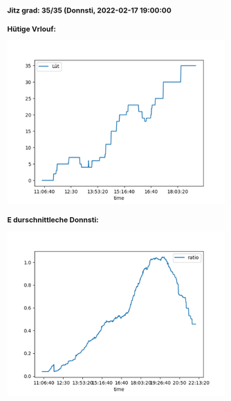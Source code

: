 ### Jitz grad: 35/35 (Donnsti, 2022-02-17 19:00:00

### Hütige Vrlouf:
![Graph](Today.png)

### E durschnittleche Donnsti:
![Graph](Donnsti.png)